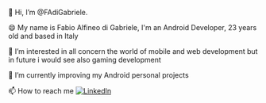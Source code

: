 👋 Hi, I’m @FAdiGabriele.

😄 My name is Fabio Alfineo di Gabriele, I'm an Android Developer, 23 years old and based in Italy

👀 I’m interested in all concern the world of mobile and web development  but in future i would see also gaming development

🌱 I’m currently improving my Android personal projects

📫 How to reach me
 <a href="https://www.linkedin.com/in/developer-android/" target="blank">
  <img src="https://img.shields.io/badge/LinkedIn-FFFFFF?style=for-the-badge&logo=linkedin&logoColor=FFFFFF&color=0A66C2" alt="LinkedIn"/>
</a>
  
